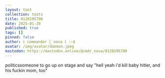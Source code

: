 ```yaml
---
layout: toot
collection: toots
title: 0120195700
date: 2025-01-20
published: true
tags: []
pinned: false
author: ⸸ commander ░ nova ⸸ :~$
avatar: /img/avatar/daemon.jpeg
mastodon: https://mastodon.online/@cmdr_nova/0120195700
---
```


politicssomeone to go up on stage and say "hell yeah i'd kill baby hitler, and his fuckin mom, too"
